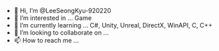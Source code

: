 - 👋 Hi, I’m @LeeSeongKyu-920220
- 👀 I’m interested in ... Game
- 🌱 I’m currently learning ... C#, Unity, Unreal, DirectX, WinAPI, C, C++
- 💞️ I’m looking to collaborate on ...
- 📫 How to reach me ...

<!---
LeeSeongKyu-920220/LeeSeongKyu-920220 is a ✨ special ✨ repository because its `README.md` (this file) appears on your GitHub profile.
You can click the Preview link to take a look at your changes.
--->
